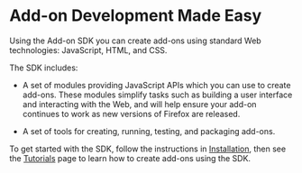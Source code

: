 <!-- This Source Code Form is subject to the terms of the Mozilla Public
   - License, v. 2.0. If a copy of the MPL was not distributed with this
   - file, You can obtain one at http://mozilla.org/MPL/2.0/. -->

# Add-on Development Made Easy #

Using the Add-on SDK you can create add-ons using standard Web technologies:
JavaScript, HTML, and CSS.

The SDK includes:

* A set of modules providing JavaScript APIs which you can
use to create add-ons. These modules simplify tasks such as building a user
interface and interacting with the Web, and will help ensure your add-on
continues to work as new versions of Firefox are released.

* A set of tools for creating, running, testing, and packaging add-ons.

To get started with the SDK, follow the instructions in
[Installation](dev-guide/addon-development/installation.html), then see the
[Tutorials](dev-guide/addon-development/tutorials.html) page to learn how
to create add-ons using the SDK.
